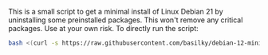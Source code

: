 This is a small script to get a minimal install of Linux Debian 21 by uninstalling some preinstalled packages. This won't remove any critical packages. Use at your own risk. To directly run the script:

``` sh
bash <(curl -s https://raw.githubusercontent.com/basilky/debian-12-mini/main/apt-remove.sh)
```
